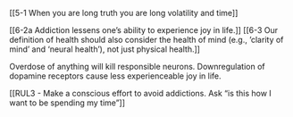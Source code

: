 [[5-1 When you are long truth you are long volatility and time]]

[[6-2a Addiction lessens one’s ability to experience joy in life.]]
[[6-3 Our definition of health should also consider the health of mind (e.g., ’clarity of mind’ and ‘neural health’), not just physical health.]]

Overdose of anything will kill responsible neurons. Downregulation of dopamine receptors cause less experienceable joy in life.

[[RUL3 - Make a conscious effort to avoid addictions. Ask “is this how I want to be spending my time”]]